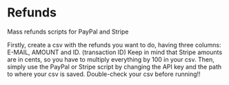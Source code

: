 # Refunds
Mass refunds scripts for PayPal and Stripe

Firstly, create a csv with the refunds you want to do, having three columns: E-MAIL, AMOUNT and ID. (transaction ID)
Keep in mind that Stripe amounts are in cents, so you have to multiply everything by 100 in your csv. 
Then, simply use the PayPal or Stripe script by changing the API key and the path to where your csv is saved.
Double-check your csv before running!!
